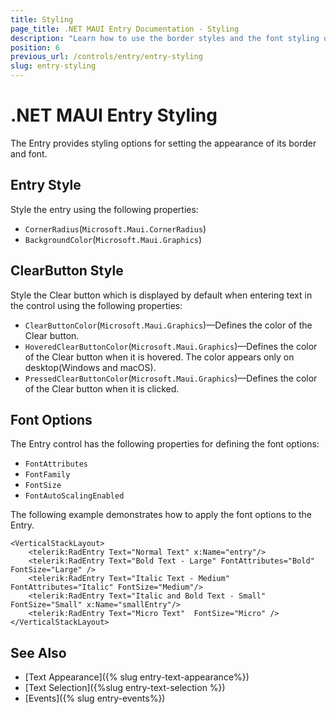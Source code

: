 ```yaml
---
title: Styling
page_title: .NET MAUI Entry Documentation - Styling
description: "Learn how to use the border styles and the font styling options of the Telerik UI for .NET MAUI Entry control."
position: 6
previous_url: /controls/entry/entry-styling
slug: entry-styling
---
```


# .NET MAUI Entry Styling

The Entry provides styling options for setting the appearance of its border and font.

## Entry Style

Style the entry using the following properties:

* `CornerRadius`(`Microsoft.Maui.CornerRadius`)
* `BackgroundColor`(`Microsoft.Maui.Graphics`)

## ClearButton Style

Style the Clear button which is displayed by default when entering text in the control using the following properties:

* `ClearButtonColor`(`Microsoft.Maui.Graphics`)&mdash;Defines the color of the Clear button.
* `HoveredClearButtonColor`(`Microsoft.Maui.Graphics`)&mdash;Defines the color of the Clear button when it is hovered. The color appears only on desktop(Windows and macOS).
* `PressedClearButtonColor`(`Microsoft.Maui.Graphics`)&mdash;Defines the color of the Clear button when it is clicked.

## Font Options

The Entry control has the following properties for defining the font options:

* `FontAttributes`
* `FontFamily`
* `FontSize`
* `FontAutoScalingEnabled`

The following example demonstrates how to apply the font options to the Entry.

```XAML
<VerticalStackLayout>
    <telerik:RadEntry Text="Normal Text" x:Name="entry"/>
    <telerik:RadEntry Text="Bold Text - Large" FontAttributes="Bold" FontSize="Large" />
    <telerik:RadEntry Text="Italic Text - Medium" FontAttributes="Italic" FontSize="Medium"/>
    <telerik:RadEntry Text="Italic and Bold Text - Small"  FontSize="Small" x:Name="smallEntry"/>
    <telerik:RadEntry Text="Micro Text"  FontSize="Micro" />
</VerticalStackLayout>
```

## See Also

- [Text Appearance]({% slug entry-text-appearance%})
- [Text Selection]({%slug entry-text-selection %})
- [Events]({% slug entry-events%})
